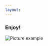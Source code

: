 ```yaml
---
layout: 
---
```


### Enjoy! 

![Picture example](https://olim.ca/web-presentation/assets/images/tsla-20250103-day-fx.jpeg)
